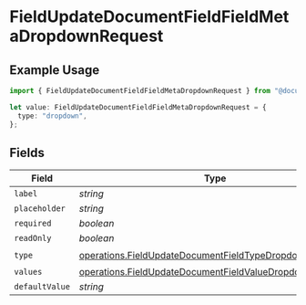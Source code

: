 # FieldUpdateDocumentFieldFieldMetaDropdownRequest

## Example Usage

```typescript
import { FieldUpdateDocumentFieldFieldMetaDropdownRequest } from "@documenso/sdk-typescript/models/operations";

let value: FieldUpdateDocumentFieldFieldMetaDropdownRequest = {
  type: "dropdown",
};
```

## Fields

| Field                                                                                                                              | Type                                                                                                                               | Required                                                                                                                           | Description                                                                                                                        |
| ---------------------------------------------------------------------------------------------------------------------------------- | ---------------------------------------------------------------------------------------------------------------------------------- | ---------------------------------------------------------------------------------------------------------------------------------- | ---------------------------------------------------------------------------------------------------------------------------------- |
| `label`                                                                                                                            | *string*                                                                                                                           | :heavy_minus_sign:                                                                                                                 | N/A                                                                                                                                |
| `placeholder`                                                                                                                      | *string*                                                                                                                           | :heavy_minus_sign:                                                                                                                 | N/A                                                                                                                                |
| `required`                                                                                                                         | *boolean*                                                                                                                          | :heavy_minus_sign:                                                                                                                 | N/A                                                                                                                                |
| `readOnly`                                                                                                                         | *boolean*                                                                                                                          | :heavy_minus_sign:                                                                                                                 | N/A                                                                                                                                |
| `type`                                                                                                                             | [operations.FieldUpdateDocumentFieldTypeDropdownRequest2](../../models/operations/fieldupdatedocumentfieldtypedropdownrequest2.md) | :heavy_check_mark:                                                                                                                 | N/A                                                                                                                                |
| `values`                                                                                                                           | [operations.FieldUpdateDocumentFieldValueDropdown](../../models/operations/fieldupdatedocumentfieldvaluedropdown.md)[]             | :heavy_minus_sign:                                                                                                                 | N/A                                                                                                                                |
| `defaultValue`                                                                                                                     | *string*                                                                                                                           | :heavy_minus_sign:                                                                                                                 | N/A                                                                                                                                |